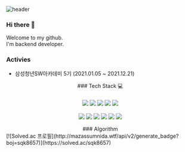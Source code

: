 ![header](https://capsule-render.vercel.app/api?type=rect&color=auto&height=200&section=header&text=YounglinKwon&fontSize=50)

### Hi there 👋 
Welcome to my github.  
I'm backend developer.  

### Activies
- 삼성청년SW아카데미 5기 (2021.01.05 ~ 2021.12.21) 

<div align='center'>
### Tech Stack 💻

###  <img src="https://img.shields.io/badge/Java-007396?style=flat-square&logo=java&logoColor=white"/> <img src="https://img.shields.io/badge/Python-3776AB?style=flat-square&logo=python&logoColor=white"/> <img src="https://img.shields.io/badge/Javascript-F7DF1E?style=flat-square&logo=javascript&logoColor=black"/> <img src="https://img.shields.io/badge/HTML-E34F26?style=flat-square&logo=html5&logoColor=white"/> <img src="https://img.shields.io/badge/CSS-1572B6?style=flat-square&logo=css3&logoColor=white"/>  

 <img src="https://img.shields.io/badge/SpringBoot-6DB33F?style=flat-square&logo=springboot&logoColor=white"/> <img src="https://img.shields.io/badge/Vue.js-4FC08D?style=flat-square&logo=vue.js&logoColor=white"/> <img src="https://img.shields.io/badge/MySQL-4479A1?style=flat-square&logo=mysql&logoColor=white"/> <img src="https://img.shields.io/badge/AWS-232F3E?style=flat-square&logo=aws&logoColor=white"/> <img src="https://img.shields.io/badge/Linux-FCC624?style=flat-square&logo=linux&logoColor=white"/> <img src="https://img.shields.io/badge/SpringBoot-6DB33F?style=flat-square&logo=springboot&logoColor=white"/> 

</div>

<div align='center'>
### Algorithm
</div>  
[![Solved.ac 프로필](http://mazassumnida.wtf/api/v2/generate_badge?boj=sqk8657)](https://solved.ac/sqk8657)
